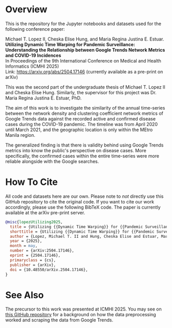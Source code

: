 # Overview

This is the repository for the Jupyter notebooks and datasets used for the following conference paper:

Michael T. Lopez II, Cheska Elise Hung, and Maria Regina Justina E. Estuar.\
**Utilizing Dynamic Time Warping for Pandemic Surveillance: Understanding the Relationship between Google Trends Network Metrics and COVID-19 Incidences**\
In Proceedings of the 9th International Conference on Medical and Health Informatics (ICMHI 2025)\
Link: https://arxiv.org/abs/2504.17146 (currently available as a pre-print on arXiv)

This was the second part of the undergraduate thesis of Michael T. Lopez II and Cheska Elise Hung. Similarly, the supervisor for this project was Dr. Maria Regina Justina E. Estuar, PhD. 

The aim of this work is to investigate the similarity of the annual time-series between the network density and clustering coefficient network metrics of Google Trends data against the recorded active and confirmed disease cases during the COVID-19 pandemic. The timeline was from April 2020 until March 2021, and the geographic location is only within the MEtro Manila region.

The generalized finding is that there is validity behind using Google Trends metrics into know the public's perspective on disease cases. More specifically, the confirmed cases within the entire time-series were more reliable alongside with the Google searches.

# How To Cite

All code and datasets here are our own. Please note to *not* directly use this GitHub repository to cite the original code. If you want to cite our work accordingly, please use the following BibTeX code. The paper is currently available at the arXiv pre-print server.

```bibtex
@misc{lopezUtilizing2025,
  title = {Utilizing {{Dynamic Time Warping}} for {{Pandemic Surveillance}}: {{Understanding}} the {{Relationship}} between {{Google Trends Network Metrics}} and {{COVID-19 Incidences}}},
  shorttitle = {Utilizing {{Dynamic Time Warping}} for {{Pandemic Surveillance}}},
  author = {Lopez, Michael T. II and Hung, Cheska Elise and Estuar, Maria Regina Justina E.},
  year = {2025},
  month = may,
  number = {arXiv:2504.17146},
  eprint = {2504.17146},
  primaryclass = {cs},
  publisher = {arXiv},
  doi = {10.48550/arXiv.2504.17146},
}
```

# See Also

The precursor to this work was presented at ICMHI 2025. You may see on [this GitHub repository](https://github.com/michaellopezii/2025_ICMHI_Google_Trends_Network_Data) for a background on how the data preprocessing worked and scraping the data from Google Trends.


